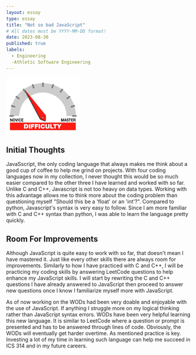 ```yaml
---
layout: essay
type: essay
title: "Not so bad JavaScript"
# All dates must be YYYY-MM-DD format!
date: 2023-08-30
published: true
labels:
  - Engineering
  -Athletic Software Engineering
---
```


<img width="200px" class="rounded float-start pe-4" src="../img/difficulty/degree_difficulty.jpg">

## Initial Thoughts

JavaSscript, the only coding language that always makes me think about a good cup of coffee to help me grind on projects. With four coding languages now in my collection, I never thought this would be so much easier compared to the other three I have learned and worked with so far. Unlike C and C++, Javascript is not too heavy on data types. Working with this advantage allows me to think more about the coding problem than questioning myself "Should this be a 'float' or an 'int'?". Compared to python, Javascript's syntax is very easy to follow. Since I am more familiar with C and C++ syntax than python, I was able to learn the language pretty quickly.

## Room For Improvements

Although JavaScript is quite easy to work with so far, that doesn't mean I have mastered it. Just like every other skills there are always room for improvements. Similarly to how I have practiced with C and C++, I will be practicing my coding skills by answering LeetCode questions to help enhance my JavaScript skills. I will start by rewriting the C and C++ questions I have already answered to JavaScript then proceed to answer new questions once I know I familiarize myself more with JavaScript.

As of now working on the WODs had been very doable and enjoyable with the use of JavaScript. If anything I struggle more on my logical thinking rather than JavaScript syntax errors. WODs have been very helpful learning this new language. It is similar to LeetCode where a question or prompt is presented and has to be answered through lines of code. Obviously, the WODs will eventually get harder overtime. As mentioned practice is key. Investing a lot of my time in learning such language can help me succeed in ICS 314 and in my future careers. 

